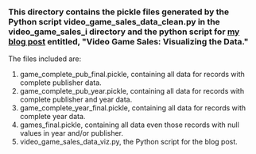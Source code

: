### This directory contains the pickle files generated by the Python script video_game_sales_data_clean.py in the video_game_sales_i directory and the python script for [my blog post](https://katekatich.com/video-game-sales-ii/) entitled, "Video Game Sales: Visualizing the Data."

The files included are:
1) game_complete_pub_final.pickle, containing all data for records with complete publisher data.
2) game_complete_pub_year.pickle, containing all data for records with complete publisher and year data.
3) game_complete_year_final.pickle, containing all data for records with complete year data.
4) games_final.pickle, containing all data even those records with null values in year and/or publisher.
5) video_game_sales_data_viz.py, the Python script for the blog post.
